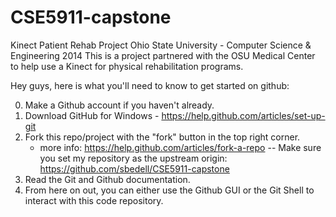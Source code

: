 CSE5911-capstone
================

Kinect Patient Rehab Project
Ohio State University - Computer Science & Engineering 2014
This is a project partnered with the OSU Medical Center to help use a Kinect for physical rehabilitation programs. 

Hey guys, here is what you'll need to know to get started on github:

0. Make a Github account if you haven't already. 
1. Download GitHub for Windows - https://help.github.com/articles/set-up-git
2. Fork this repo/project with the "fork" button in the top right corner.
   - more info: https://help.github.com/articles/fork-a-repo
	-- Make sure you set my repository as the upstream origin: https://github.com/sbedell/CSE5911-capstone
3. Read the Git and Github documentation. 
4. From here on out, you can either use the Github GUI or the Git Shell to interact with this code repository.